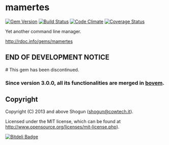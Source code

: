# mamertes

[![Gem Version](https://badge.fury.io/rb/mamertes.png)](http://badge.fury.io/rb/mamertes)
[![Build Status](https://secure.travis-ci.org/ShogunPanda/mamertes.png?branch=master)](http://travis-ci.org/ShogunPanda/mamertes)
[![Code Climate](https://codeclimate.com/github/ShogunPanda/mamertes.png)](https://codeclimate.com/github/ShogunPanda/mamertes)
[![Coverage Status](https://coveralls.io/repos/ShogunPanda/mamertes/badge.png)](https://coveralls.io/r/ShogunPanda/mamertes)

Yet another command line manager.

http://rdoc.info/gems/mamertes

## END OF DEVELOPMENT NOTICE

# This gem has been discontinued. 

### Since version 3.0.0, all its functionalities are merged in [bovem](http://sw.cow.tc/bovem).

## Copyright

Copyright (C) 2013 and above Shogun (shogun@cowtech.it).

Licensed under the MIT license, which can be found at http://www.opensource.org/licenses/mit-license.php).


[![Bitdeli Badge](https://d2weczhvl823v0.cloudfront.net/ShogunPanda/mamertes/trend.png)](https://bitdeli.com/free "Bitdeli Badge")

